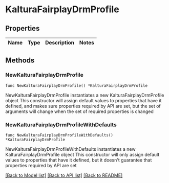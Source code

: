 # KalturaFairplayDrmProfile

## Properties

Name | Type | Description | Notes
------------ | ------------- | ------------- | -------------

## Methods

### NewKalturaFairplayDrmProfile

`func NewKalturaFairplayDrmProfile() *KalturaFairplayDrmProfile`

NewKalturaFairplayDrmProfile instantiates a new KalturaFairplayDrmProfile object
This constructor will assign default values to properties that have it defined,
and makes sure properties required by API are set, but the set of arguments
will change when the set of required properties is changed

### NewKalturaFairplayDrmProfileWithDefaults

`func NewKalturaFairplayDrmProfileWithDefaults() *KalturaFairplayDrmProfile`

NewKalturaFairplayDrmProfileWithDefaults instantiates a new KalturaFairplayDrmProfile object
This constructor will only assign default values to properties that have it defined,
but it doesn't guarantee that properties required by API are set


[[Back to Model list]](../README.md#documentation-for-models) [[Back to API list]](../README.md#documentation-for-api-endpoints) [[Back to README]](../README.md)


